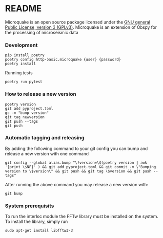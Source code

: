 # README #

Microquake is an open source package licensed under the [GNU general Public License, version 3 (GPLv3)](http://www.gnu.org/licenses/gpl-3.0.html). Microquake is an extension of Obspy for the processing of microseismic data

### Development

```
pip install poetry
poetry config http-basic.microquake {user} {password}
poetry install
```

Running tests

```
poetry run pytest
```

### How to release a new version

```
poetry version
git add pyproject.toml
gc -m "bump version"
git tag newversion
git push --tags
git push
```

### Automatic tagging and releasing

By adding the following command to your git config you can bump and release a new version with one command

```
git config --global alias.bump "\!version=\$(poetry version | awk '{print \$NF}' ) && git add pyproject.toml && git commit -m \"Bumping version to \$version\" && git push && git tag \$version && git push --tags"
```

After running the above command you may release a new version with:

```
git bump
```

### System prerequisits

To run the interloc module the FFTw library must be installed on the system. To install the library, simply run

```
sudo apt-get install libfftw3-3
```

